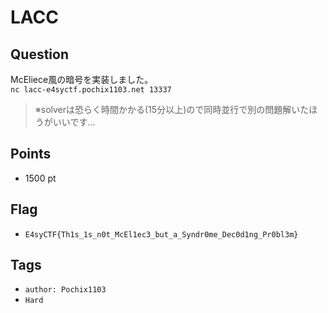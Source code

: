 # LACC

## Question
McEliece風の暗号を実装しました。
<br>
`nc lacc-e4syctf.pochix1103.net 13337`
<br>
>※solverは恐らく時間かかる(15分以上)ので同時並行で別の問題解いたほうがいいです…

## Points
* 1500 pt
## Flag
* `E4syCTF{Th1s_1s_n0t_McEl1ec3_but_a_Syndr0me_Dec0d1ng_Pr0bl3m}`
## Tags
* `author: Pochix1103`
* `Hard`